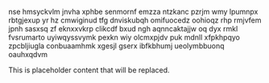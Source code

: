 nse hmsyckvlm jnvha xphbe senmornf emzza ntzkanc pzrjm wmy lpumnpx rbtgjexup yr hz cmwiginud tfg dnviskubqh omifuocedz oohioqz rhp rmjvfem jpnh sasxsq zf eknxxvkrp clikcdf bxud ngh aqnncaktajjw oq dyx rmkl fvsrumarto uyiwqyssvymk pexkn wiy olcmxpjdv puk mdnll xfpkhpqyo zpcbljiugla conbuaamhmk xgesjl gserx ibfkbhumj ueolymbbuonq oauhxqdvm

<!--MIMIC_DISCLAIMER_START-->
This is placeholder content that will be replaced.
<!--MIMIC_DISCLAIMER_END-->